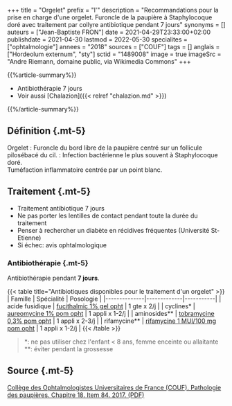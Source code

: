 +++
title = "Orgelet"
prefix = "l'"
description = "Recommandations pour la prise en charge d'une orgelet. Furoncle de la paupière à Staphylocoque doré avec traitement par collyre antibiotique pendant 7 jours"
synonyms = []
auteurs = ["Jean-Baptiste FRON"]
date = 2021-04-29T23:33:00+02:00
publishdate = 2021-04-30
lastmod = 2022-05-30
specialites = ["ophtalmologie"]
annees = "2018"
sources = ["COUF"]
tags = []
anglais = ["Hordeolum externum", "sty"]
sctid = "1489008"
image = true
imageSrc = "Andre Riemann, domaine public, via Wikimedia Commons"
+++

{{%article-summary%}}

- Antibiothérapie 7 jours
- Voir aussi [Chalazion]({{< relref "chalazion.md" >}})

{{%/article-summary%}}

## Définition {.mt-5}

Orgelet
: Furoncle du bord libre de la paupière centré sur un follicule pilosébacé du cil.
: Infection bactérienne le plus souvent à Staphylocoque doré.  
Tuméfaction inflammatoire centrée par un point blanc.

## Traitement {.mt-5}

- Traitement antibiotique 7 jours
- Ne pas porter les lentilles de contact pendant toute la durée du traitement
- Penser à rechercher un diabète en récidives fréquentes (Université St-Etienne)
- Si échec: avis ophtalmologique

### Antibiothérapie {.mt-5}

Antibiothérapie pendant **7 jours**.

{{< table title="Antibiotiques disponibles pour le traitement d'un orgelet" >}}
| Famille      | Spécialité  | Posologie |
|--------------|-------------|-----------|
| acide fusidique | [fucithalmic 1% gel opht](https://base-donnees-publique.medicaments.gouv.fr/affichageDoc.php?specid=69088419&typedoc=R) | 1 gte x 2/j |
| cyclines*     | [aureomycine 1% pom opht](https://base-donnees-publique.medicaments.gouv.fr/affichageDoc.php?specid=65889234&typedoc=R) | 1 appli x 1-2/j |
| aminosides**  | [tobramycine 0,3% pom opht](https://base-donnees-publique.medicaments.gouv.fr/affichageDoc.php?specid=61621356&typedoc=R) | 1 appli x 2-3/j |
| rifamycine**  | [rifamycine 1 MUI/100 mg pom opht](https://base-donnees-publique.medicaments.gouv.fr/affichageDoc.php?specid=68760013&typedoc=R) | 1 appli x 1-2/j |
{{< /table >}}

> *: ne pas utiliser chez l'enfant < 8 ans, femme enceinte ou allaitante  
  **: éviter pendant la grossesse

## Source {.mt-5}

[Collège des Ophtalmologistes Universitaires de France (COUF). Pathologie des paupières. Chapitre 18. Item 84. 2017. (PDF)](http://couf.fr/wp-content/uploads/2016/03/Chapitre-18.pdf)
